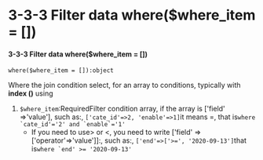 # 3-3-3 Filter data where\($where\_item = \[\]\)

#### 3-3-3 Filter data where\($where\_item = \[\]\)

```text
where($where_item = []):object
```

Where the join condition select, for an array to conditions, typically with **index \(\)** using

1. `$where_item`:RequiredFilter condition array, if the array is \['field' =&gt;'value'\], such as:, `['cate_id'=>2, 'enable'=>1]`it means =, that is``where `cate_id'='2' and `enable`='1'``
   * If you need to use&gt; or &lt;, you need to write \['field' =&gt; \['operator'=&gt;'value'\]\]:, such as:, `['end'=>['>=', '2020-09-13']`that is``where `end' >= '2020-09-13'``

